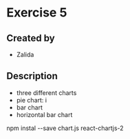 # Exercise 5

## Created by
- Zalida

## Description 
- three different charts
- pie chart: i 
- bar chart
- horizontal bar chart

npm instal --save chart.js react-chartjs-2

